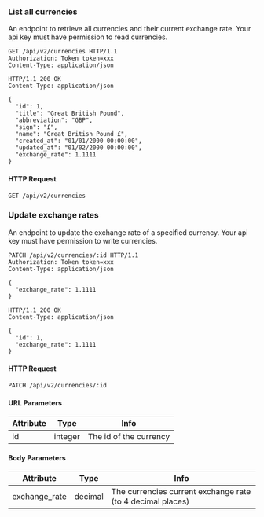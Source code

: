 ### List all currencies

An endpoint to retrieve all currencies and their current exchange rate.
Your api key must have permission to read currencies.

``` http
GET /api/v2/currencies HTTP/1.1
Authorization: Token token=xxx
Content-Type: application/json
```

``` http
HTTP/1.1 200 OK
Content-Type: application/json

{
  "id": 1,
  "title": "Great British Pound",
  "abbreviation": "GBP",
  "sign": "£",
  "name": "Great British Pound £",
  "created_at": "01/01/2000 00:00:00",
  "updated_at": "01/02/2000 00:00:00",
  "exchange_rate": 1.1111
}
```

#### HTTP Request

`GET /api/v2/currencies`

### Update exchange rates

An endpoint to update the exchange rate of a specified currency. Your api key must have permission to write currencies.

``` http
PATCH /api/v2/currencies/:id HTTP/1.1
Authorization: Token token=xxx
Content-Type: application/json

{
  "exchange_rate": 1.1111
}

```

``` http
HTTP/1.1 200 OK
Content-Type: application/json

{
  "id": 1,
  "exchange_rate": 1.1111
}
```

#### HTTP Request

`PATCH /api/v2/currencies/:id`

#### URL Parameters

Attribute | Type | Info
--------- | ---- | ----
id | integer | The id of the currency

#### Body Parameters

Attribute | Type | Info
--------- | ---- | ----
exchange_rate| decimal | The currencies current exchange rate (to 4 decimal places)
